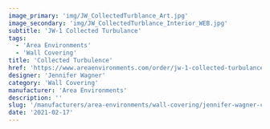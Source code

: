 ```yaml
---
image_primary: 'img/JW_CollectedTurblance_Art.jpg'
image_secondary: 'img/JW_CollectedTurblance_Interior_WEB.jpg'
subtitle: 'JW-1 Collected Turbulance'
tags:
  - 'Area Environments'
  - 'Wall Covering'
title: 'Collected Turbulence'
href: 'https://www.areaenvironments.com/order/jw-1-collected-turbulance'
designer: 'Jennifer Wagner'
category: 'Wall Covering'
manufacturer: 'Area Environments'
description: ''
slug: '/manufacturers/area-environments/wall-covering/jennifer-wagner-collected-turbulence'
date: '2021-02-17'
---
```

